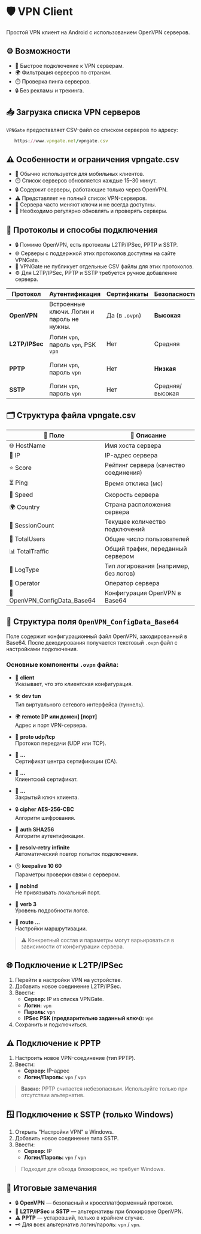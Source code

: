 # 🛡️ VPN Client

Простой VPN клиент на Android с использованием OpenVPN серверов.

## ⚙️ Возможности

- 🔄 Быстрое подключение к VPN серверам.
- 🌍 Фильтрация серверов по странам.
- ⏱️ Проверка пинга серверов.
- 🔒 Без рекламы и трекинга.

## 📥 Загрузка списка VPN серверов 

`VPNGate` предоставляет CSV-файл со списком серверов по адресу:
```ruby
   https://www.vpngate.net/vpngate.csv
```

## ⚠️ Особенности и ограничения vpngate.csv

- 📱 Обычно используется для мобильных клиентов.
- ⏱️ Список серверов обновляется каждые 15–30 минут.
- 🔒 Содержит серверы, работающие только через OpenVPN.
- ⚠️ Представляет не полный список VPN-серверов.
- 🔑 Сервера часто меняют ключи и не всегда доступны.
- 🔄 Необходимо регулярно обновлять и проверять серверы.


## 🧩 Протоколы и способы подключения

- 🔒 Помимо OpenVPN, есть протоколы L2TP/IPSec, PPTP и SSTP.
- 🌐 Серверы с поддержкой этих протоколов доступны на сайте VPNGate.
- 📄 VPNGate не публикует отдельные CSV файлы для этих протоколов.
- ⚙️ Для L2TP/IPSec, PPTP и SSTP требуется ручное добавление сервера.

| Протокол       | Аутентификация                             | Сертификаты | Безопасность     | Поддержка |
|----------------|--------------------------------------------|--------------|------------------|-----------|
| **OpenVPN**    | Встроенные ключи. Логин и пароль не нужны. | Да (в `.ovpn`) | **Высокая**     | Android, Windows, Linux, macOS, iOS |
| **L2TP/IPSec** | Логин `vpn`, пароль `vpn`, PSK `vpn`       | Нет | Средняя         | Android, Windows, macOS, iOS |
| **PPTP**       | Логин `vpn`, пароль `vpn`                  | Нет       | **Низкая**       | Android, Windows (устаревший) |
| **SSTP**       | Логин `vpn`, пароль `vpn`                  | Нет       | Средняя/высокая  | Windows |


## 🗂️ Структура файла vpngate.csv

| 📌 Поле                    | 📖 Описание                                  |
|---------------------------|---------------------------------------------|
| 🌐 HostName               | Имя хоста сервера                           |
| 📍 IP                     | IP-адрес сервера                           |
| ⭐ Score                  | Рейтинг сервера (качество соединения)      |
| ⏳ Ping                   | Время отклика (мс)                         |
| 🚀 Speed                  | Скорость сервера                           |
| 🌍 Country                | Страна расположения сервера                |
| 👥 SessionCount           | Текущее количество подключений              |
| 👤 TotalUsers             | Общее число пользователей                   |
| 📊 TotalTraffic           | Общий трафик, переданный сервером           |
| 📝 LogType                | Тип логирования (например, без логов)        |
| 🏢 Operator               | Оператор сервера                           |
| 🔐 OpenVPN_ConfigData_Base64 | Конфигурация OpenVPN в Base64               |


## 🔐 Структура поля `OpenVPN_ConfigData_Base64`
Поле содержит конфигурационный файл OpenVPN, закодированный в Base64. После декодирования получается текстовый `.ovpn` файл с настройками подключения.
### Основные компоненты `.ovpn` файла:

- 📄 **client**  
  Указывает, что это клиентская конфигурация.

- 🛠️ **dev tun**  
  Тип виртуального сетевого интерфейса (туннель).

- 🌍 **remote [IP или домен] [порт]**  
  Адрес и порт VPN-сервера.

- 🔐 **proto udp/tcp**  
  Протокол передачи (UDP или TCP).

- 🔑 **<ca> ... </ca>**  
  Сертификат центра сертификации (CA).

- 🔑 **<cert> ... </cert>**  
  Клиентский сертификат.

- 🔑 **<key> ... </key>**  
  Закрытый ключ клиента.

- 🔒 **cipher AES-256-CBC**  
  Алгоритм шифрования.

- 📜 **auth SHA256**  
  Алгоритм аутентификации.

- 🔄 **resolv-retry infinite**  
  Автоматический повтор попыток подключения.

- 🕒 **keepalive 10 60**  
  Параметры проверки связи с сервером.

- 🚫 **nobind**  
  Не привязывать локальный порт.

- 📝 **verb 3**  
  Уровень подробности логов.

- 👥 **route ...**  
  Настройки маршрутизации.

> ⚠️ Конкретный состав и параметры могут варьироваться в зависимости от конфигурации сервера.


## 🌐 Подключение к L2TP/IPSec

1. Перейти в настройки VPN на устройстве.
2. Добавить новое соединение L2TP/IPSec.
3. Ввести:
    - **Сервер:** IP из списка VPNGate.
    - **Логин:** `vpn`
    - **Пароль:** `vpn`
    - **IPSec PSK (предварительно заданный ключ):** `vpn`
4. Сохранить и подключиться.


## ⚠️ Подключение к PPTP

1. Настроить новое VPN-соединение (тип PPTP).
2. Ввести:
    - **Сервер:** IP-адрес
    - **Логин/Пароль:** `vpn` / `vpn`

> **Важно:** PPTP считается небезопасным. Используйте только при отсутствии альтернатив.


## 🪟 Подключение к SSTP (только Windows)

1. Открыть "Настройки VPN" в Windows.
2. Добавить новое соединение типа SSTP.
3. Ввести:
    - **Сервер:** IP
    - **Логин/Пароль:** `vpn` / `vpn`

> Подходит для обхода блокировок, но требует Windows.


## 📌 Итоговые замечания

- 🔒 **OpenVPN** — безопасный и кроссплатформенный протокол.
- 🔄 **L2TP/IPSec** и **SSTP** — альтернативы при блокировке OpenVPN.
- ⚠️ **PPTP** — устаревший, только в крайнем случае.
- 🗝️ Для всех альтернатив логин/пароль: `vpn` / `vpn`.  